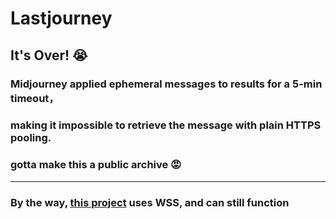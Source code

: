 # Lastjourney
## It's Over! 😭

### Midjourney applied ephemeral messages to results for a 5-min timeout，
### making it impossible to retrieve the message with plain HTTPS pooling.
### gotta make this a public archive 😡
---
### By the way, [this project](https://github.com/novicezk/midjourney-proxy) uses WSS, and can still function
